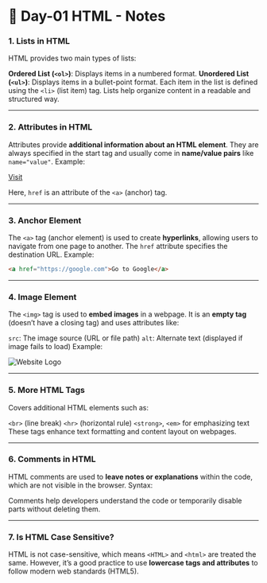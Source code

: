 # 📘 Day-01 HTML - Notes

### 1. **Lists in HTML**

HTML provides two main types of lists:

 **Ordered List (`<ol>`)**: Displays items in a numbered format.
 **Unordered List (`<ul>`)**: Displays items in a bullet-point format.
  Each item in the list is defined using the `<li>` (list item) tag. Lists help organize content in a readable and structured way.

---

### 2. **Attributes in HTML**

Attributes provide **additional information about an HTML element**. They are always specified in the start tag and usually come in **name/value pairs** like `name="value"`.
Example:

<a href="https://example.com">Visit</a>

Here, `href` is an attribute of the `<a>` (anchor) tag.

---

### 3. **Anchor Element**

The `<a>` tag (anchor element) is used to create **hyperlinks**, allowing users to navigate from one page to another. The `href` attribute specifies the destination URL.
Example:

```html
<a href="https://google.com">Go to Google</a>
```

---

### 4. **Image Element**

The `<img>` tag is used to **embed images** in a webpage. It is an **empty tag** (doesn’t have a closing tag) and uses attributes like:

 `src`: The image source (URL or file path)
 `alt`: Alternate text (displayed if image fails to load)
  Example:

<img src="logo.png" alt="Website Logo">


---

### 5. **More HTML Tags**

Covers additional HTML elements such as:

 `<br>` (line break)
 `<hr>` (horizontal rule)
 `<strong>`, `<em>` for emphasizing text
  These tags enhance text formatting and content layout on webpages.

---

### 6. **Comments in HTML**

HTML comments are used to **leave notes or explanations** within the code, which are not visible in the browser.
Syntax:


<!-- This is a comment -->

Comments help developers understand the code or temporarily disable parts without deleting them.

---

### 7. **Is HTML Case Sensitive?**

HTML is not case-sensitive, which means `<HTML>` and `<html>` are treated the same. However, it’s a good practice to use **lowercase tags and attributes** to follow modern web standards (HTML5).

